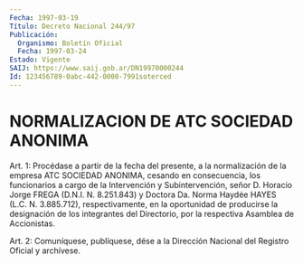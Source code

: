 ```yaml
---
Fecha: 1997-03-19
Título: Decreto Nacional 244/97
Publicación:
  Organismo: Boletín Oficial
  Fecha: 1997-03-24
Estado: Vigente
SAIJ: https://www.saij.gob.ar/DN19970000244
Id: 123456789-0abc-442-0000-7991soterced
---
```

# NORMALIZACION DE ATC SOCIEDAD ANONIMA

<a id="1"></a>
Art. 1: Procédase a partir de la fecha del presente, a la normalización de la empresa ATC SOCIEDAD ANONIMA, cesando en consecuencia, los funcionarios a cargo de la Intervención y Subintervención, señor D. Horacio Jorge FREGA (D.N.I. N. 8.251.843) y Doctora Da. Norma Haydée HAYES (L.C. N. 3.885.712), respectivamente, en la oportunidad de producirse la designación de los integrantes del Directorio, por la respectiva Asamblea de Accionistas.

<a id="2"></a>
Art. 2: Comuníquese, publíquese, dése a la Dirección Nacional del Registro Oficial y archívese.